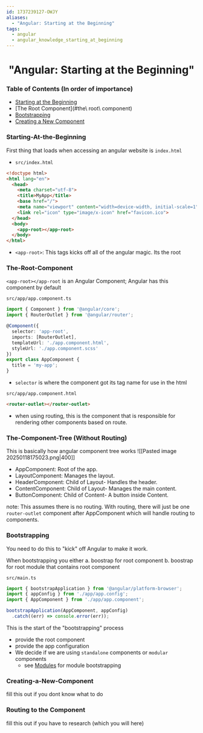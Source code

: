 ```yaml
---
id: 1737239127-OWJY
aliases:
  - "Angular: Starting at the Beginning"
tags:
  - angular
  - angular_knowledge_starting_at_beginning
---
```


<center>
<h1>"Angular: Starting at the Beginning"</h1>
</center>


### Table of Contents (In order of importance)
- [Starting at the Beginning](#starting-at-the-beginning)
- [The Root Component](#the\ root\ component)
- [Bootstrapping](###Bootstrapping)
- [Creating a New Component](#Creating-a-New-Component)

### Starting-At-the-Beginning
First thing that loads when accessing an angular website is `index.html`
- `src/index.html`
```html
<!doctype html>
<html lang="en">
  <head>
    <meta charset="utf-8">
    <title>MyApp</title>
    <base href="/">
    <meta name="viewport" content="width=device-width, initial-scale=1">
    <link rel="icon" type="image/x-icon" href="favicon.ico">
  </head>
  <body>
    <app-root></app-root>
  </body>
</html>
```
- `<app-root>`: This tags kicks off all of the angular magic. Its the root

### The-Root-Component
`<app-root></app-root` is an Angular Component; Angular has this component
by default

`src/app/app.component.ts`

```typescript
import { Component } from '@angular/core';
import { RouterOutlet } from '@angular/router';

@Component({
  selector: 'app-root',
  imports: [RouterOutlet],
  templateUrl: './app.component.html',
  styleUrl: './app.component.scss'
})
export class AppComponent {
  title = 'my-app';
}
```
- `selector` is where the component got its tag name for use in the html

`src/app/app.component.html`
```html
<router-outlet></router-outlet>
```
- when using routing, this is the component that is responsible for rendering
  other components based on route.


### The-Component-Tree (Without Routing)
This is basically how angular component tree works
![[Pasted image 20250118175023.png|400]]

- AppComponent:     Root of the app.
- LayoutComponent:  Manages the layout.
- HeaderComponent:  Child of Layout- Handles the header.
- ContentComponent: Child of Layout- Manages the main content.
- ButtonComponent:  Child of Content- A button inside Content.

note: This assumes there is no routing. With routing, there will just be one
      `router-outlet` component after AppComponent which will handle routing to
      components.


### Bootstrapping
You need to do this to "kick" off Angular to make it work.

When bootstrapping you either
  a. boostrap for root component
  b. boostrap for root module that contains root component

`src/main.ts`
```typescript
import { bootstrapApplication } from '@angular/platform-browser';
import { appConfig } from './app/app.config';
import { AppComponent } from './app/app.component';

bootstrapApplication(AppComponent, appConfig)
  .catch((err) => console.error(err));
```
This is the start of the "bootstrapping" process
- provide the root component
- provide the app configuration
- We decide if we are using `standalone` components or `modular` components
    - see [Modules](angular/1737250001-XNMF.md) for module bootstrapping



### Creating-a-New-Component
fill this out if you dont know what to do 

### Routing to the Component
 fill this out if you have to research (which you will here)
